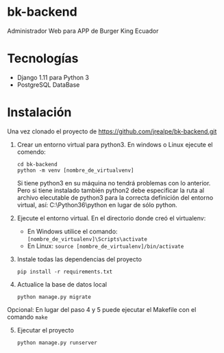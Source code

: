 # bk-backend

Administrador Web para APP de Burger King Ecuador

# Tecnologías
- Django 1.11 para Python 3
- PostgreSQL DataBase

# Instalación 
Una vez clonado el proyecto de https://github.com/jrealpe/bk-backend.git
1. Crear un entorno virtual para python3.
   En windows o Linux ejecute el comendo: 
   ``` 
   cd bk-backend
   python -m venv [nombre_de_virtualvenv]
   ```
   Si tiene python3 en su máquina no tendrá problemas con lo anterior. 
   Pero si tiene instalado también python2 debe especificar la ruta al archivo elecutable de python3 para la correcta definición del entorno virtual, así: C:\Python36\python en lugar de sólo python.

2. Ejecute el entorno virtual.
    En el directorio donde creó el virtualenv:
    - En Windows utilice el comando: ```[nombre_de_virtualenv]\Scripts\activate```
    - En Linux:  ```source [nombre_de_virtualenv]/bin/activate```

3. Instale todas las dependencias del proyecto
   ```
   pip install -r requirements.txt
   ```

 4. Actualice la base de datos local
    ```
    python manage.py migrate
    ```
 Opcional: En lugar del paso 4 y 5 puede ejecutar el Makefile con el comando ``` make ``` 
 
 5. Ejecutar el proyecto
    ```
    python manage.py runserver
    ```

